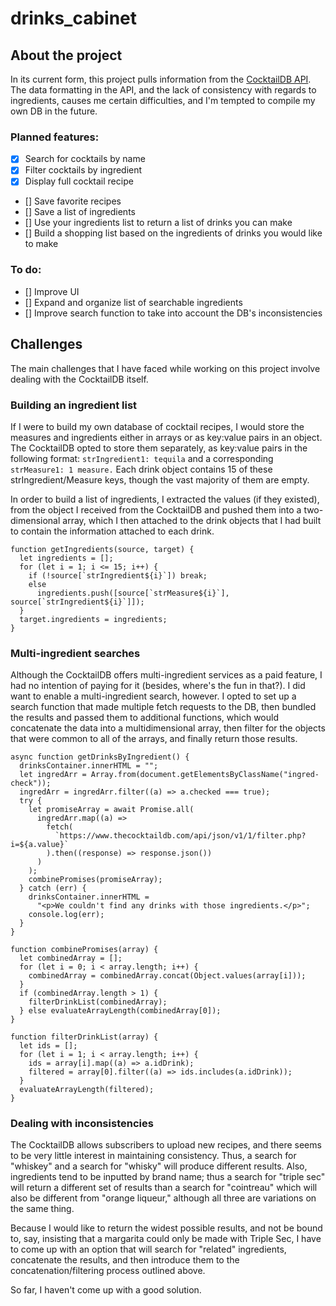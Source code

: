 # drinks_cabinet

## About the project

In its current form, this project pulls information from the [CocktailDB API]("https://www.thecocktaildb.com/api.php"). The data formatting in the API, and the lack of consistency with regards to ingredients, causes me certain difficulties, and I'm tempted to compile my own DB in the future.

### Planned features:

- [x] Search for cocktails by name
- [x] Filter cocktails by ingredient
- [x] Display full cocktail recipe
- [] Save favorite recipes
- [] Save a list of ingredients
- [] Use your ingredients list to return a list of drinks you can make
- [] Build a shopping list based on the ingredients of drinks you would like to make

### To do:

- [] Improve UI
- [] Expand and organize list of searchable ingredients
- [] Improve search function to take into account the DB's inconsistencies


## Challenges

The main challenges that I have faced while working on this project involve dealing with the CocktailDB itself.  

### Building an ingredient list

If I were to build my own database of cocktail recipes, I would store the measures and ingredients either in arrays or as key:value pairs in an object.  The CocktailDB opted to store them separately, as key:value pairs in the following format: `strIngredient1: tequila` and a corresponding `strMeasure1: 1 measure.`  Each drink object contains 15 of these strIngredient/Measure keys, though the vast majority of them are empty.

In order to build a list of ingredients, I extracted the values (if they existed), from the object I received from the CocktailDB and pushed them into a two-dimensional array, which I then attached to the drink objects that I had built to contain the information attached to each drink.

```
function getIngredients(source, target) {
  let ingredients = [];
  for (let i = 1; i <= 15; i++) {
    if (!source[`strIngredient${i}`]) break;
    else
      ingredients.push([source[`strMeasure${i}`], source[`strIngredient${i}`]]);
  }
  target.ingredients = ingredients;
}
``` 

### Multi-ingredient searches

Although the CocktailDB offers multi-ingredient services as a paid feature, I had no intention of paying for it (besides, where's the fun in that?).  I did want to enable a multi-ingredient search, however. I opted to set up a search function that made multiple fetch requests to the DB, then bundled the results and passed them to additional functions, which would concatenate the data into a multidimensional array, then filter for the objects that were common to all of the arrays, and finally return those results.

```
async function getDrinksByIngredient() {
  drinksContainer.innerHTML = "";
  let ingredArr = Array.from(document.getElementsByClassName("ingred-check"));
  ingredArr = ingredArr.filter((a) => a.checked === true);
  try {
    let promiseArray = await Promise.all(
      ingredArr.map((a) =>
        fetch(
          `https://www.thecocktaildb.com/api/json/v1/1/filter.php?i=${a.value}`
        ).then((response) => response.json())
      )
    );
    combinePromises(promiseArray);
  } catch (err) {
    drinksContainer.innerHTML =
      "<p>We couldn't find any drinks with those ingredients.</p>";
    console.log(err);
  }
}

function combinePromises(array) {
  let combinedArray = [];
  for (let i = 0; i < array.length; i++) {
    combinedArray = combinedArray.concat(Object.values(array[i]));
  }
  if (combinedArray.length > 1) {
    filterDrinkList(combinedArray);
  } else evaluateArrayLength(combinedArray[0]);
}

function filterDrinkList(array) {
  let ids = [];
  for (let i = 1; i < array.length; i++) {
    ids = array[i].map((a) => a.idDrink);
    filtered = array[0].filter((a) => ids.includes(a.idDrink));
  }
  evaluateArrayLength(filtered);
}
```

### Dealing with inconsistencies

The CocktailDB allows subscribers to upload new recipes, and there seems to be very little interest in maintaining consistency.  Thus, a search for "whiskey" and a search for "whisky" will produce different results.  Also, ingredients tend to be inputted by brand name; thus a search for "triple sec" will return a different set of results than a search for "cointreau" which will also be different from "orange liqueur," although all three are variations on the same thing.

Because I would like to return the widest possible results, and not be bound to, say, insisting that a margarita could only be made with Triple Sec, I have to come up with an option that will search for "related" ingredients, concatenate the results, and then introduce them to the concatenation/filtering process outlined above.

So far, I haven't come up with a good solution.

